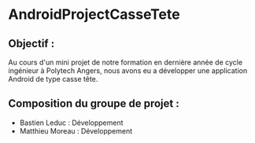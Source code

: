 # AndroidProjectCasseTete


## Objectif :
Au cours d'un mini projet de notre formation en dernière année de cycle ingénieur à Polytech Angers, nous avons eu a développer une application Android de type casse tête.

## Composition du groupe de projet :
* Bastien Leduc : Développement
* Matthieu Moreau : Développement
